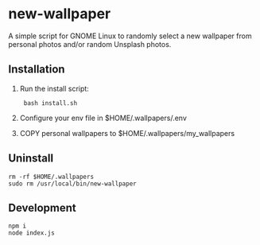 # new-wallpaper
A simple script for GNOME Linux to randomly select a new wallpaper from personal photos and/or random Unsplash photos. 

## Installation
1. Run the install script:

        bash install.sh

2. Configure your env file in $HOME/.wallpapers/.env
3. COPY personal wallpapers to $HOME/.wallpapers/my_wallpapers

## Uninstall

    rm -rf $HOME/.wallpapers
    sudo rm /usr/local/bin/new-wallpaper

## Development

    npm i
    node index.js
